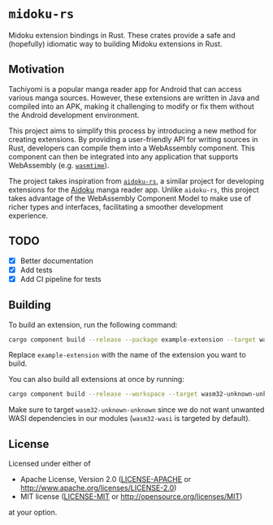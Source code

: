 # `midoku-rs`

Midoku extension bindings in Rust. These crates provide a safe and (hopefully)
idiomatic way to building Midoku extensions in Rust.

## Motivation

Tachiyomi is a popular manga reader app for Android that can access various
manga sources. However, these extensions are written in Java and compiled into
an APK, making it challenging to modify or fix them without the Android
development environment.

This project aims to simplify this process by introducing a new method for
creating extensions. By providing a user-friendly API for writing sources in
Rust, developers can compile them into a WebAssembly component. This component
can then be integrated into any application that supports WebAssembly
(e.g. [`wasmtime`][wasmtime]).

The project takes inspiration from [`aidoku-rs`][aidoku-rs], a similar project
for developing extensions for the [Aidoku][aidoku] manga reader app.
Unlike `aidoku-rs`, this project takes advantage of the WebAssembly Component
Model to make use of richer types and interfaces, facilitating a smoother
development experience.

[wasmtime]: https://wasmtime.dev
[aidoku-rs]: https://github.com/Aidoku/aidoku-rs
[aidoku]: https://github.com/Aidoku/Aidoku

## TODO

- [x] Better documentation
- [x] Add tests
- [x] Add CI pipeline for tests

## Building

To build an extension, run the following command:

```sh
cargo component build --release --package example-extension --target wasm32-unknown-unknown
```

Replace `example-extension` with the name of the extension you want to build.

You can also build all extensions at once by running:

```sh
cargo component build --release --workspace --target wasm32-unknown-unknown
```

Make sure to target `wasm32-unknown-unknown` since we do not want unwanted
WASI dependencies in our modules (`wasm32-wasi` is targeted by default).

## License

Licensed under either of

- Apache License, Version 2.0 ([LICENSE-APACHE](LICENSE-APACHE) or http://www.apache.org/licenses/LICENSE-2.0)
- MIT license ([LICENSE-MIT](LICENSE-MIT) or http://opensource.org/licenses/MIT)

at your option.
